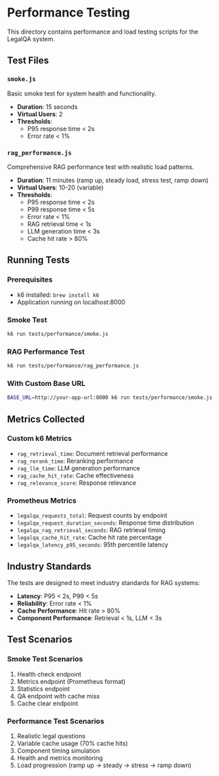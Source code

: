# Performance Testing

This directory contains performance and load testing scripts for the LegalQA system.

## Test Files

### `smoke.js`
Basic smoke test for system health and functionality.
- **Duration**: 15 seconds
- **Virtual Users**: 2
- **Thresholds**: 
  - P95 response time < 2s
  - Error rate < 1%

### `rag_performance.js`
Comprehensive RAG performance test with realistic load patterns.
- **Duration**: 11 minutes (ramp up, steady load, stress test, ramp down)
- **Virtual Users**: 10-20 (variable)
- **Thresholds**:
  - P95 response time < 2s
  - P99 response time < 5s
  - Error rate < 1%
  - RAG retrieval time < 1s
  - LLM generation time < 3s
  - Cache hit rate > 80%

## Running Tests

### Prerequisites
- k6 installed: `brew install k6`
- Application running on localhost:8000

### Smoke Test
```bash
k6 run tests/performance/smoke.js
```

### RAG Performance Test
```bash
k6 run tests/performance/rag_performance.js
```

### With Custom Base URL
```bash
BASE_URL=http://your-app-url:8000 k6 run tests/performance/smoke.js
```

## Metrics Collected

### Custom k6 Metrics
- `rag_retrieval_time`: Document retrieval performance
- `rag_rerank_time`: Reranking performance  
- `rag_llm_time`: LLM generation performance
- `rag_cache_hit_rate`: Cache effectiveness
- `rag_relevance_score`: Response relevance

### Prometheus Metrics
- `legalqa_requests_total`: Request counts by endpoint
- `legalqa_request_duration_seconds`: Response time distribution
- `legalqa_rag_retrieval_seconds`: RAG retrieval timing
- `legalqa_cache_hit_rate`: Cache hit rate percentage
- `legalqa_latency_p95_seconds`: 95th percentile latency

## Industry Standards

The tests are designed to meet industry standards for RAG systems:
- **Latency**: P95 < 2s, P99 < 5s
- **Reliability**: Error rate < 1%
- **Cache Performance**: Hit rate > 80%
- **Component Performance**: Retrieval < 1s, LLM < 3s

## Test Scenarios

### Smoke Test Scenarios
1. Health check endpoint
2. Metrics endpoint (Prometheus format)
3. Statistics endpoint
4. QA endpoint with cache miss
5. Cache clear endpoint

### Performance Test Scenarios
1. Realistic legal questions
2. Variable cache usage (70% cache hits)
3. Component timing simulation
4. Health and metrics monitoring
5. Load progression (ramp up → steady → stress → ramp down) 